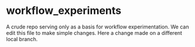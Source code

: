 # workflow_experiments
A crude repo serving only as a basis for workflow experimentation.
We can edit this file to make simple changes.
Here a change made on a different local branch.